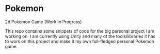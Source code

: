 # Pokemon

2d Pokemon Game (Work in Progress)

This repo contains some snippets of code for the big personal project I am working on. I am currently using Unity and many of the tools/libraries it has to work on this project and make it my own full-fledged personal Pokemon game.

